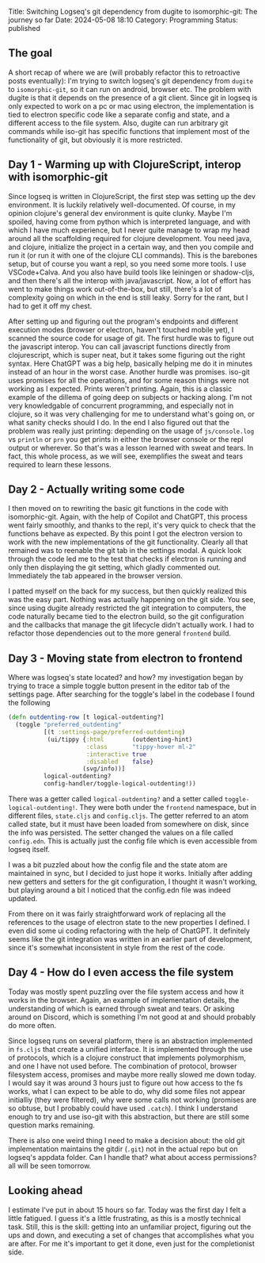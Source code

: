Title: Switching Logseq's git dependency from dugite to isomorphic-git: The journey so far
Date: 2024-05-08 18:10
Category: Programming
Status: published

## The goal
A short recap of where we are (will probably refactor this to retroactive posts eventually): I'm trying to switch logseq's git dependency from `dugite` to `isomorphic-git`, so it can run on android, browser etc. The problem with dugite is that it depends on the presence of a git client. Since git in logseq is only expected to work on a pc or mac using electron, the implementation is tied to electron specific code like a separate config and state, and a different access to the file system. Also, dugite can run arbitrary git commands while iso-git has specific functions that implement most of the functionality of git, but obviously it is more restricted.

## Day 1 - Warming up with ClojureScript, interop with isomorphic-git
Since logseq is written in ClojureScript, the first step was setting up the dev environment. It is luckily relatively well-documented. Of course, in my opinion clojure's general dev environment is quite clunky. Maybe I'm spoiled, having come from python which is interpreted language, and with which I have much experience, but I never quite manage to wrap my head around all the scaffolding required for clojure development. You need java, and clojure, initialize the project in a certain way, and then you compile and run it (or run it with one of the clojure CLI commands). This is the barebones setup, but of course you want a repl, so you need some more tools. I use VSCode+Calva. And you also have build tools like leiningen or shadow-cljs, and then there's all the interop with java/javascript. Now, a lot of effort has went to make things work out-of-the-box, but still, there's a lot of complexity going on which in the end is still leaky. Sorry for the rant, but I had to get it off my chest.

After setting up and figuring out the program's endpoints and different execution modes (browser or electron, haven't touched mobile yet), I scanned the source code for usage of git. The first hurdle was to figure out the javascript interop. You can call javascript functions directly from clojurescript, which is super neat, but it takes some figuring out the right syntax. Here ChatGPT was a big help, basically helping me do it in minutes instead of an hour in the worst case. Another hurdle was promises. iso-git uses promises for all the operations, and for some reason things were not working as I expected. Prints weren't printing. Again, this is a classic example of the dillema of going deep on subjects or hacking along. I'm not very knowledgable of concurrent programming, and especially not in clojure, so it was very challenging for me to understand what's going on, or what sanity checks should I do. In the end I also figured out that the problem was really just printing: depending on the usage of `js/console.log` vs `println` or `prn` you get prints in either the browser console or the repl output or wherever. So that's was a lesson learned with sweat and tears. In fact, this whole process, as we will see, exemplifies the sweat and tears required to learn these lessons.

## Day 2 - Actually writing some code
I then moved on to rewriting the basic git functions in the code with isomorphic-git. Again, with the help of Copilot and ChatGPT, this process went fairly smoothly, and thanks to the repl, it's very quick to check that the functions behave as expected. By this point I got the electron version to work with the new implementations of the git functionality. Clearly all that remained was to reenable the git tab in the settings modal. A quick look through the code led me to the test that checks if electron is running and only then displaying the git setting, which gladly commented out. Immediately the tab appeared in the browser version.

I patted myself on the back for my success, but then quickly realized this was the easy part. Nothing was actually happening on the git side. You see, since using dugite already restricted the git integration to computers, the code naturally became tied to the electron build, so the git configuration and the callbacks that manage the git lifecycle didn't actually work. I had to refactor those dependencies out to the more general `frontend` build.

## Day 3 - Moving state from electron to frontend
Where was logseq's state located? and how? my investigation began by trying to trace a simple toggle button present in the editor tab of the settings page. After searching for the toggle's label in the codebase I found the following
```clojure
(defn outdenting-row [t logical-outdenting?]
  (toggle "preferred_outdenting"
          [(t :settings-page/preferred-outdenting)
           (ui/tippy {:html        (outdenting-hint)
                      :class       "tippy-hover ml-2"
                      :interactive true
                      :disabled    false}
                     (svg/info))]
          logical-outdenting?
          config-handler/toggle-logical-outdenting!))
```
There was a getter called `logical-outdenting?` and a setter called `toggle-logical-outdenting!`. They were both under the `frontend` namespace, but in different files, `state.cljs` and `config.cljs`. The getter referred to an atom called state, but it must have been loaded from somewhere on disk, since the info was persisted. The setter changed the values on a file called `config.edn`. This is actually just the config file which is even accessible from logseq itself.

I was a bit puzzled about how the config file and the state atom are maintained in sync, but I decided to just hope it works. Initially after adding new getters and setters for the git configuration, I thought it wasn't working, but playing around a bit I noticed that the config.edn file was indeed updated.

From there on it was fairly straightforward work of replacing all the references to the usage of electron state to the new properties I defined. I even did some ui coding refactoring with the help of ChatGPT. It definitely seems like the git integration was written in an earlier part of development, since it's somewhat inconsistent in style from the rest of the code.
## Day 4 - How do I even access the file system
Today was mostly spent puzzling over the file system access and how it works in the browser. Again, an example of implementation details, the understanding of which is earned through sweat and tears. Or asking around on Discord, which is something I'm not good at and should probably do more often. 

Since logseq runs on several platform, there is an abstraction implemented in `fs.cljs` that create a unified interface. It is implemented through the use of protocols, which is a clojure construct that implements polymorphism, and one I have not used before. The combination of protocol, browser filesystem access, promises and maybe more really slowed me down today. I would say it was around 3 hours just to figure out how access to the fs works, what I can expect to be able to do, why did some files not appear initialliy (they were filtered), why were some calls not working (promises are so obtuse, but I probably could have used `.catch`). I think I understand enough to try and use iso-git with this abstraction, but there are still some question marks remaining.

There is also one weird thing I need to make a decision about: the old git implementation maintains the gitdir (`.git`) not in the actual repo but on logseq's appdata folder. Can I handle that? what about access permissions? all will be seen tomorrow.

## Looking ahead
I estimate I've put in about 15 hours so far. Today was the first day I felt a little fatigued. I guess it's a little frustrating, as this is a mostly technical task. Still, this is the skill: getting into an unfamiliar project, figuring out the ups and down, and executing a set of changes that accomplishes what you are after. For me it's important to get it done, even just for the completionist side.